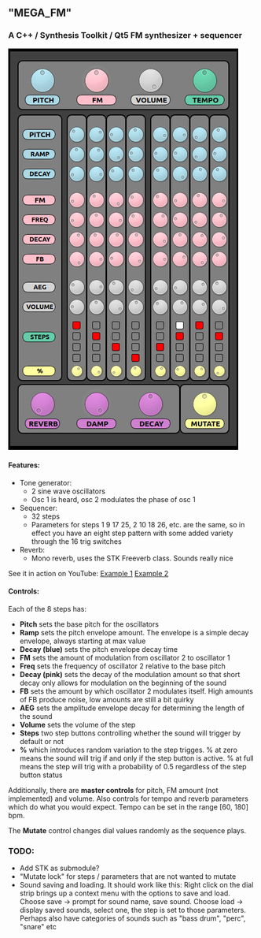 ## "MEGA_FM"

### A C++ / Synthesis Toolkit / Qt5 FM synthesizer + sequencer

![Image of program running](./images/mega_fm.jpg)

#### Features:
- Tone generator:
  - 2 sine wave oscillators
  - Osc 1 is heard, osc 2 modulates the phase of osc 1
- Sequencer:
  - 32 steps
  - Parameters for steps 1 9 17 25, 2 10 18 26, etc. are the same, so in effect you have an eight step pattern with some added variety through the 16 trig switches
- Reverb:
  - Mono reverb, uses the STK Freeverb class. Sounds really nice

See it in action on YouTube: [Example 1](https://youtu.be/nPyFqWjyMAo ) [Example 2](https://youtu.be/j0YUTtWCITk)

#### Controls:

Each of the 8 steps has:
- **Pitch** sets the base pitch for the oscillators
- **Ramp** sets the pitch envelope amount. The envelope is a simple decay envelope, always starting at max value
- **Decay (blue)** sets the pitch envelope decay time
- **FM** sets the amount of modulation from oscillator 2 to oscillator 1
- **Freq** sets the frequency of oscillator 2 relative to the base pitch
- **Decay (pink)** sets the decay of the modulation amount so that short decay only allows for modulation on the beginning of the sound
- **FB** sets the amount by which oscillator 2 modulates itself. High amounts of FB produce noise, low amounts are still a bit quirky
- **AEG** sets the amplitude envelope decay for determining the length of the sound
- **Volume** sets the volume of the step
- **Steps** two step buttons controlling whether the sound will trigger by default or not
- **%** which introduces random variation to the step trigges. % at zero means the sound will trig if and only if the step button is active. % at full means the step will trig with a probability of 0.5 regardless of the step button status

Additionally, there are **master controls** for pitch, FM amount (not implemented) and volume. Also controls for tempo and reverb parameters which do what you would expect. Tempo can be set in the range [60, 180] bpm.

The **Mutate** control changes dial values randomly as the sequence plays.

### TODO:
- Add STK as submodule?
- "Mutate lock" for steps / parameters that are not wanted to mutate
- Sound saving and loading. It should work like this: Right click on the dial strip brings up a context menu with the options to save and load. Choose save -> prompt for sound name, save sound. Choose load -> display saved sounds, select one, the step is set to those parameters. Perhaps also have categories of sounds such as "bass drum", "perc", "snare" etc
